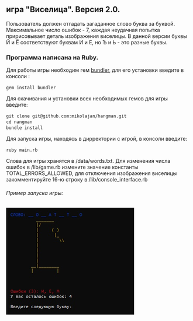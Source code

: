## игра "Виселица". Версия 2.0.

Пользователь должен отгадать загаданное слово буква за буквой. Максимальное число ошибок - 7, каждая неудачная попытка пририсовывает деталь изображения виселицы.
В данной версии буквы Й и Ё соответствуют буквам И и Е, но Ъ и Ь - это разные буквы.

### Программа написана на Ruby.

Для работы игры необходим гем [bundler](https://bundler.io/), для его установки введите в консоли :

    gem install bundler
    
Для скачивания и установки всех необходимых гемов для игры введите:

    git clone git@github.com:mikolajan/hangman.git
    cd nangman
    bundle install

Для запуска игры, находясь в дирректории с игрой, в консоли введите:

    ruby main.rb

Слова для игры хранятся в /data/words.txt. Для изменения числа ошибок в /lib/game.rb измените значение константы TOTAL_ERRORS_ALLOWED, для отключения изображения виселицы закомментируйте 16-ю строку в /lib/console_interface.rb

###### Пример запуска игры:
![Пример запуска игры](https://github.com/mikolajan/hangman/blob/images-for-README/game_example.jpg)
